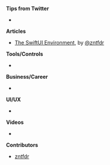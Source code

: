 **Tips from Twitter**

*

**Articles**

* [The SwiftUI Environment](https://www.fivestars.blog/articles/swiftui-environment-propagation/), by [@zntfdr](https://twitter.com/zntfdr)

**Tools/Controls**

* 

**Business/Career**

* 

**UI/UX**

* 

**Videos**

* 

**Contributors**

* [zntfdr](https://github.com/zntfdr)
